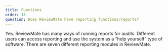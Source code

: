 ```yaml
---
title: Functions
order: 13
question: Does ReviewMate have reporting functions/reports?
---
```

Yes. ReviewMate has many ways of running reports for audits. Different
  users can access reporting and use the system as a “help yourself” type of
  software. There are seven different reporting modules in ReviewMate.
